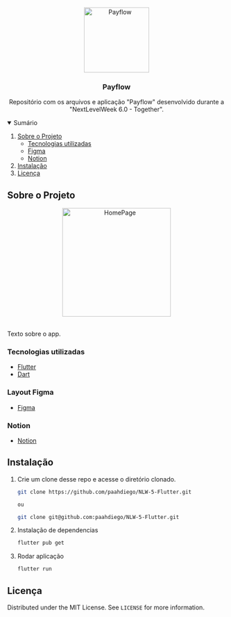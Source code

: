 <!-- PROJECT LOGO -->
<br />
<p align="center">

  <img src="./.github/logo.png" alt="Payflow" width="150">

  <h3 align="center">Payflow</h3>

  <p align="center">
    Repositório com os arquivos e aplicação "Payflow" desenvolvido durante a "NextLevelWeek 6.0 - Together".
    <br />
  </p>
</p>

<!-- TABLE OF CONTENTS -->
<details open="open">
  <summary>Sumário</summary>
  <ol>
    <li>
      <a href="#sobre-o-projeto">Sobre o Projeto</a>
      <ul>
        <li><a href="#tecnologias-utilizadas">Tecnologias utilizadas</a></li>
        <li><a href="#layout-figma">Figma</a></li>
        <li><a href="#notion">Notion</a></li>
      </ul>
    </li>
    <li><a href="#instalação">Instalação</a></li>
    <li><a href="#licença">Licença</a></li>
  </ol>
</details>

<!-- ABOUT THE PROJECT -->

## Sobre o Projeto

  <p align="center">
  <img src="assets/images/home.PNG" alt="HomePage" width="250">
  </p>
  </br>
  Texto sobre o app.

### Tecnologias utilizadas

- [Flutter](https://flutter.dev/)
- [Dart](https://dart.dev/)

### Layout Figma

- [Figma](https://www.figma.com/file/kLK7FYnWKMoN68sQXcSniu/PayFlow?node-id=0%3A1)

### Notion

- [Notion](https://www.notion.so/Mission-Flutter-9d2a1e0818b64b61bc5d9a0424f5c766)

## Instalação

1. Crie um clone desse repo e acesse o diretório clonado.

   ```sh
   git clone https://github.com/paahdiego/NLW-5-Flutter.git

   ou

   git clone git@github.com:paahdiego/NLW-5-Flutter.git
   ```

2. Instalação de dependencias
   ```sh
   flutter pub get
   ```
3. Rodar aplicação
   ```sh
   flutter run
   ```

<!-- LICENSE -->

## Licença

Distributed under the MIT License. See `LICENSE` for more information.
